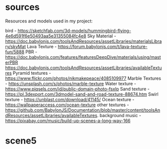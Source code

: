 # sources

Resources and models used in my project:

bird - https://sketchfab.com/3d-models/hummingbird-flying-4e6d591f6e50493aa5e31355084fc4e8
Sky Material - https://doc.babylonjs.com/toolsAndResources/assetLibraries/materialsLibrary/skyMat
Lava Texture -  https://forum.babylonjs.com/t/lava-texture-fun/5888
PBR - https://doc.babylonjs.com/features/featuresDeepDive/materials/using/masterPBR
https://doc.babylonjs.com/toolsAndResources/assetLibraries/availableTextures
Pyramid textures - https://www.flickr.com/photos/nikmakepeace/4085109977
Marble Textures - https://unsplash.com/s/photos/marble-texture
Water texture - https://www.piqsels.com/id/public-domain-photo-fsxlp
Sand texture - https://pl.3dexport.com/3dmodel-sand-and-road-texture-88674.htm
Swirl texture - https://unblast.com/download/41145/
Ocean texture - https://wallpaperaccess.com/ocean-texture
other textures - https://github.com/BabylonJS/Documentation/blob/master/content/toolsAndResources/assetLibraries/availableTextures.
background music - https://pixabay.com/music/build-up-scenes-a-long-way-166

# scene5

